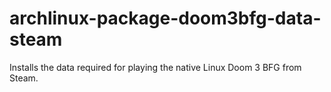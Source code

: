 archlinux-package-doom3bfg-data-steam
==================================

Installs the data required for playing the native Linux Doom 3 BFG from Steam.
